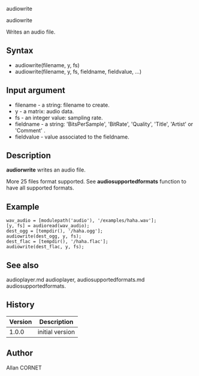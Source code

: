 



audiowrite


audiowrite

Writes an audio file.

## Syntax

- audiowrite(filename, y, fs)
- audiowrite(filename, y, fs, fieldname, fieldvalue, ...)

## Input argument

 - filename - a string: filename to create.
 - y - a matrix: audio data.
 - fs - an integer value: sampling rate.
 - fieldname - a string: 'BitsPerSample', 'BitRate', 'Quality', 'Title', 'Artist' or 'Comment' .
 - fieldvalue - value associated to the fieldname.

## Description


  <p><b>audiorwrite</b> writes an audio file.</p>
  <p>More 25 files format supported. See <b>audiosupportedformats</b> function to have all supported formats.</p>


## Example

```Nelson
wav_audio = [modulepath('audio'), '/examples/haha.wav'];
[y, fs] = audioread(wav_audio);
dest_ogg = [tempdir(), '/haha.ogg'];
audiowrite(dest_ogg, y, fs);
dest_flac = [tempdir(), '/haha.flac'];
audiowrite(dest_flac, y, fs);
```

## See also

audioplayer.md audioplayer, audiosupportedformats.md audiosupportedformats.
## History

|Version|Description|
|------|------|
|1.0.0|initial version|


## Author

Allan CORNET



